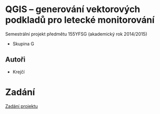 # QGIS – generování vektorových podkladů pro letecké monitorování

Semestrální projekt předmětu 155YFSG (akademický rok 2014/2015)

* Skupina G

## Autoři

* Krejčí

# Zadání

[Zadání projektu](2015-g-qgis-monitoring/zadani.pdf)

